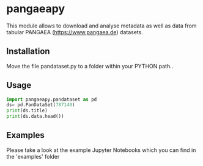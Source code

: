 # pangaeapy

This module allows to download and analyse metadata as well as data from tabular PANGAEA (https://www.pangaea.de) datasets.

## Installation

Move the file pandataset.py to a folder within your PYTHON path..

## Usage
```python
import pangaeapy.pandataset as pd
ds= pd.PanDataSet(787140)
print(ds.title)
print(ds.data.head())
```

## Examples
Please take a look at the example Jupyter Notebooks which you can find in the 'examples' folder
